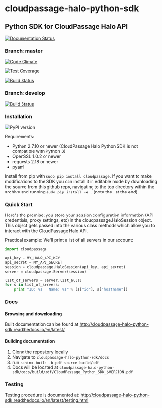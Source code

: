 # cloudpassage-halo-python-sdk

## Python SDK for CloudPassage Halo API

[![Documentation Status](https://readthedocs.org/projects/cloudpassage-halo-python-sdk/badge/?version=latest)](http://cloudpassage-halo-python-sdk.readthedocs.io/en/latest/?badge=latest)

### Branch: master

[![Code Climate](https://codeclimate.com/github/cloudpassage/cloudpassage-halo-python-sdk/badges/gpa.svg)](https://codeclimate.com/github/cloudpassage/cloudpassage-halo-python-sdk)

[![Test Coverage](https://codeclimate.com/github/cloudpassage/cloudpassage-halo-python-sdk/badges/coverage.svg)](https://codeclimate.com/github/cloudpassage/cloudpassage-halo-python-sdk/coverage)

[![Build Status](https://travis-ci.org/cloudpassage/cloudpassage-halo-python-sdk.svg?branch=master)](https://travis-ci.org/cloudpassage/cloudpassage-halo-python-sdk)

### Branch: develop

[![Build Status](https://travis-ci.org/cloudpassage/cloudpassage-halo-python-sdk.svg?branch=develop)](https://travis-ci.org/cloudpassage/cloudpassage-halo-python-sdk)


### Installation

[![PyPI version](https://badge.fury.io/py/cloudpassage.svg)](https://pypi.python.org/pypi/cloudpassage/)

Requirements:

* Python 2.7.10 or newer (CloudPassage Halo Python SDK is not compatible with Python 3)
* OpenSSL 1.0.2 or newer
* requests 2.18 or newer
* pyaml


Install from pip with ```sudo pip install cloudpassage```.  If you want to make
modifications to the SDK you can install it in editable mode by downloading
the source from this github repo, navigating to the top directory within the
archive and running ```sudo pip install -e .``` (note the . at the end).

### Quick Start

Here's the premise: you store your session configuration information (API
credentials, proxy settings, etc) in the cloudpassage.HaloSession object.
This object gets passed into the various class methods which allow you
to interact with the CloudPassage Halo API.

Practical example:
We'll print a list of all servers in our account:

```python
import cloudpassage

api_key = MY_HALO_API_KEY
api_secret = MY_API_SECRET
session = cloudpassage.HaloSession(api_key, api_secret)
server = cloudpassage.Server(session)

list_of_servers = server.list_all()
for s in list_of_servers:
    print "ID: %s   Name: %s" % (s["id"], s["hostname"])

```

### Docs

#### Browsing and downloading
Built documentation can be found at http://cloudpassage-halo-python-sdk.readthedocs.io/en/latest/

#### Building documentation
1. Clone the repository locally
1. Navigate to `cloudpassage-halo-python-sdk/docs`
1. run `sphinx-build -b pdf source build/pdf`
1. Docs will be located at `cloudpassage-halo-python-sdk/docs/build/pdf/CloudPassage_Python_SDK_$VERSION.pdf`

### Testing
Testing procedure is documented at: http://cloudpassage-halo-python-sdk.readthedocs.io/en/latest/testing.html

<!---
#CPTAGS:community-supported integration api-example
#TBICON:images/python_icon.png
-->
